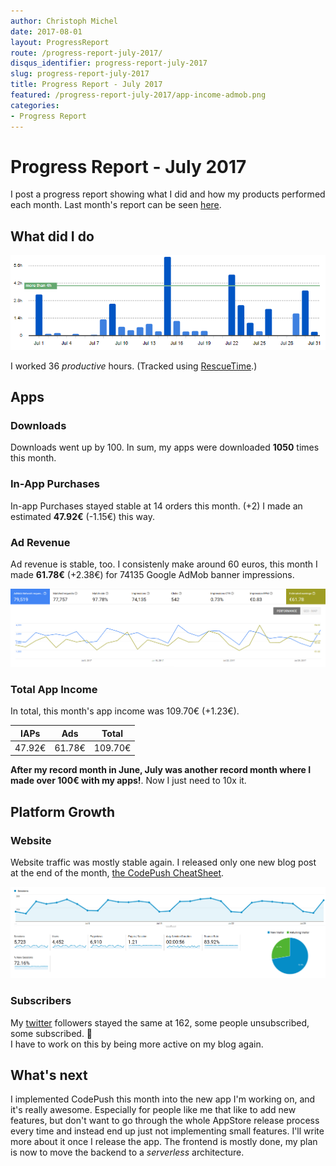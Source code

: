 ```yaml
---
author: Christoph Michel
date: 2017-08-01
layout: ProgressReport
route: /progress-report-july-2017/
disqus_identifier: progress-report-july-2017
slug: progress-report-july-2017
title: Progress Report - July 2017
featured: /progress-report-july-2017/app-income-admob.png
categories:
- Progress Report
---
```


# Progress Report - July 2017
I post a progress report showing what I did and how my products performed each month.
Last month's report can be seen [here](/progress-report-june-2017).

## What did I do

[![Productive Hours in July 2017](./rescueTime.png)](./rescueTime.png)

I worked 36 _productive_ hours. (Tracked using [RescueTime](/redirects/rescuetime).)  

## Apps
### Downloads
Downloads went up by 100. In sum, my apps were downloaded **1050** times this month.

### In-App Purchases
In-app Purchases stayed stable at 14 orders this month. (+2)
I made an estimated **47.92€** (-1.15€) this way.

### Ad Revenue
Ad revenue is stable, too. I consistenly make around 60 euros, this month I made **61.78€** (+2.38€) for 74135 Google AdMob banner impressions.

[![App Income AdMob](./app-income-admob.png)](./app-income-admob.png)

### Total App Income
In total, this month's app income was 109.70€ (+1.23€).

IAPs | Ads | Total
--- | --- | ---
47.92€ | 61.78€ | 109.70€

**After my record month in June, July was another record month where I made over 100€ with my apps!**.
Now I just need to 10x it.

## Platform Growth
### Website
Website traffic was mostly stable again. I released only one new blog post at the end of the month, [the CodePush CheatSheet](/code-push-cheat-sheet/).

[![Website Traffic](./website-traffic.png)](./website-traffic.png)

### Subscribers
My [twitter](https://twitter.com/cmichelio) followers stayed the same at 162, some people unsubscribed, some subscribed. 🤔  
I have to work on this by being more active on my blog again.

## What's next
I implemented CodePush this month into the new app I'm working on, and it's really awesome. Especially for people like me that like to add new features, but don't want to go through the whole AppStore release process every time and instead end up just not implementing small features. I'll write more about it once I release the app. The frontend is mostly done, my plan is now to move the backend to a _serverless_ architecture.
